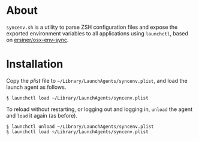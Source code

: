 # About

`syncenv.sh` is a utility to parse ZSH configuration files and expose the exported environment variables to all applications using `launchctl`, based on [ersiner/osx-env-sync](https://github.com/ersiner/osx-env-sync).

# Installation

Copy the _plist_ file to `~/Library/LaunchAgents/syncenv.plist`, and load the launch agent as follows.

```
§ launchctl load ~/Library/LaunchAgents/syncenv.plist
``` 

To reload without restarting, or logging out and logging in, `unload` the agent and `load` it again (as before).

```
§ launchctl unload ~/Library/LaunchAgents/syncenv.plist
§ launchctl load ~/Library/LaunchAgents/syncenv.plist
``` 
